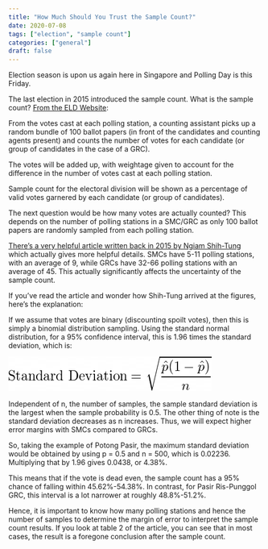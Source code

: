 ```yaml
---
title: "How Much Should You Trust the Sample Count?"
date: 2020-07-08
tags: ["election", "sample count"]
categories: ["general"]
draft: false
---
```


Election season is upon us again here in Singapore and Polling Day is this Friday.

The last election in 2015 introduced the sample count. What is the sample count? [From the ELD Website](https://www.eld.gov.sg/mediarelease/SampleCount_Generic.pdf):

From the votes cast at each polling station, a counting assistant picks up a random bundle of 100 ballot papers (in front of the candidates and counting agents present) and counts the number of votes for each candidate (or group of candidates in the case of a GRC).

The votes will be added up, with weightage given to account for the difference in the number of votes cast at each polling station.

Sample count for the electoral division will be shown as a percentage of valid votes garnered by each candidate (or group of candidates).

The next question would be how many votes are actually counted? This depends on the number of polling stations in a SMC/GRC as only 100 ballot papers are randomly sampled from each polling station.

[There’s a very helpful article written back in 2015 by Ngiam Shih-Tung](https://www.theonlinecitizen.com/2015/09/19/how-accurate-is-the-ge-sample-vote-count/) which actually gives more helpful details. SMCs have 5-11 polling stations, with an average of 9, while GRCs have 32-66 polling stations with an average of 45. This actually significantly affects the uncertainty of the sample count.

If you’ve read the article and wonder how Shih-Tung arrived at the figures, here’s the explanation:

If we assume that votes are binary (discounting spoilt votes), then this is simply a binomial distribution sampling. Using the standard normal distribution, for a 95% confidence interval, this is 1.96 times the standard deviation, which is:

![Elo Formula](/images/std_binomial.png)

Independent of n, the number of samples, the sample standard deviation is the largest when the sample probability is 0.5. The other thing of note is the standard deviation decreases as n increases. Thus, we will expect higher error margins with SMCs compared to GRCs.

So, taking the example of Potong Pasir, the maximum standard deviation would be obtained by using p = 0.5 and n = 500, which is 0.02236. Multiplying that by 1.96 gives 0.0438, or 4.38%.

This means that if the vote is dead even, the sample count has a 95% chance of falling within 45.62%-54.38%. In contrast, for Pasir Ris-Punggol GRC, this interval is a lot narrower at roughly 48.8%-51.2%.

Hence, it is important to know how many polling stations and hence the number of samples to determine the margin of error to interpret the sample count results. If you look at table 2 of the article, you can see that in most cases, the result is a foregone conclusion after the sample count.

